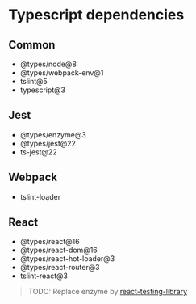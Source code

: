 # Typescript dependencies

## Common

- @types/node@8
- @types/webpack-env@1
- tslint@5
- typescript@3

## Jest

- @types/enzyme@3
- @types/jest@22
- ts-jest@22

## Webpack
- tslint-loader

## React

- @types/react@16
- @types/react-dom@16
- @types/react-hot-loader@3
- @types/react-router@3
- tslint-react@3

> TODO: Replace enzyme by [react-testing-library](https://github.com/kentcdodds/react-testing-library)
